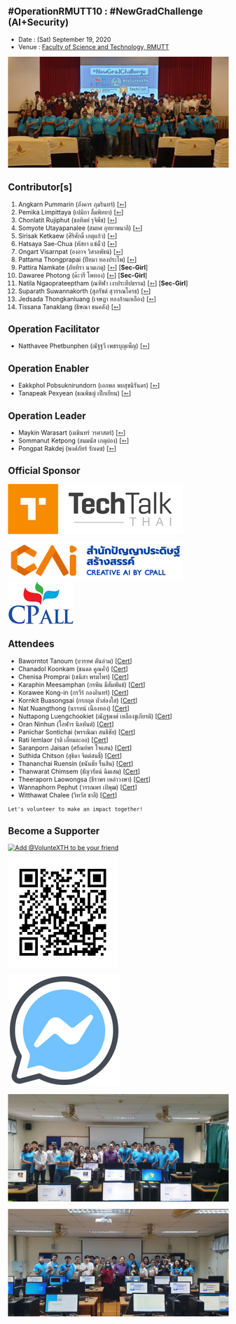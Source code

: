 ## #OperationRMUTT10 : #NewGradChallenge (AI+Security)

+ Date : (Sat) September 19, 2020
+ Venue : [Faculty of Science and Technology, RMUTT](http://www.sci.rmutt.ac.th/)


[![](/OperationRMUTT10/pic/Group.jpg "#OperationRMUTT10")](https://www.facebook.com/hashtag/OperationRMUTT10)

## Contributor[s]
1. Angkarn Pummarin (อังคาร ภุมรินทร์) [[➳](https://www.facebook.com/in8l00p)]
1. Pemika Limpittaya (เปมิกา ลิ้มพิทยา) [[➳](https://www.facebook.com/tourlek.fisho)]
1. Chonlatit Rujiphut (ชลทิตย์ รุจิพืช) [[➳](https://www.facebook.com/Tsunakun27)]
1. Somyote Utayapanalee (สมยศ อุทยาพนาลี) [[➳](https://www.facebook.com/yote.utaya)]
1. Sirisak Ketkaew (ศิริศักดิ์ เกตุแก้ว) [[➳](https://www.facebook.com/sirisak.k94)]
1. Hatsaya Sae-Chua (หัสยา แซ่ฉั่ว) [[➳](https://www.facebook.com/profile.php?id=100005176634024)]
1. Ongart Visarnpat (องอาจ วิสาลพัธน์) [[➳](https://www.facebook.com/profile.php?id=100001047251442)]
1. Pattama Thongprapai (ปัทมา ทองประไพ) [[➳](https://www.facebook.com/pattama.thongprapai)]
1. Pattira Namkate (ภัททิรา นามเกตุ) [[➳](https://www.facebook.com/baitoeyJa)] [**Sec-Girl**]
1. Dawaree Photong (ด๊ะวรี โพทอง) [[➳](https://www.facebook.com/bced.kmutnb)] [**Sec-Girl**]
1. Natila Ngaoprateeptham (ณฑิฬา เงาประทีปธรรม) [[➳](https://www.facebook.com/natila.smile2gether)] [**Sec-Girl**]
1. Suparath Suwannakorth (สุภรัชต์ สุวรรณโครธ) [[➳](https://www.facebook.com/babababest)]
1. Jedsada Thongkanluang (เจษฎา ทองก้านเหลือง) [[➳](https://www.facebook.com/tomcisco)]
1. Tissana Tanaklang (ธิษณา ธนคลัง) [[➳](https://web.facebook.com/tissana.t)]

## Operation Facilitator
+ Natthavee Phetbunphen (ณัฐฐวี เพชรบุญเพ็ญ) [[➳](https://www.facebook.com/P.Phetbunphen)]

## Operation Enabler
+ Eakkphol Pobsuknirundorn (เอกพล พบสุขนิรันดร) [[➳](https://www.facebook.com/eakkphol)]
+ Tanapeak Pexyean (ธณพิชญ์ เป็กเยียน) [[➳](https://www.facebook.com/teerapon.pexyean)]

## Operation Leader
+ Maykin Warasart (เมฆินทร์ วรศาสตร์) [[➳](http://mk.in.th)]
+ Sommanut Ketpong (สมมนัส เกตุผ่อง) [[➳](https://www.facebook.com/tong.ketpong)]
+ Pongpat Rakdej (พงศ์ภัทร์ รักเดช) [[➳](https://www.facebook.com/pongpatrakdej)]

## Official Sponsor
[![](/OperationRMUTT10/pic/TechTalkThai.jpg "TechTalkThai - ศูนย์รวมข่าว Enterprise IT ออนไลน์แห่งแรกในประเทศไทย")](https://www.techtalkthai.com/)

[![](/OperationRMUTT10/pic/CAIlogo.png "พัฒนา ยกระดับ การนำความรู้ของบุคลากรในองค์กรให้ใช้ AI ได้อย่างมีคุณภาพระดับมาตรฐาน")](https://www.caicamp.com/)
[![](/OperationRMUTT10/pic/cp-all-logo_150.png "บริษัท ซีพี ออลล์ จํากัด (มหาชน) &quot;ร่วมสร้างสรรค์และแบ่งปันโอกาสให้ทุกคน&quot;")](https://www.caicamp.com/)

## Attendees

+ Baworntot Tanoum (บวรทศ ตันอ่วม) [[Cert](OperationRMUTT10/Attendance/VXOpRMUTT10-20200919-Baworntot-Tanoum.pdf)]
+ Chanadol Koonkam (ชนดล คูณค้ำ) [[Cert](OperationRMUTT10/Attendance/VXOpRMUTT10-20200919-Chanadol-Koonkam.pdf)]
+ Chenisa Promprai (เชนิสา พรมไพร) [[Cert](OperationRMUTT10/Attendance/VXOpRMUTT10-20200919-Chenisa-Promprai.pdf)]
+ Karaphin Meesamphan (กรพิน มีสัมพันธ์) [[Cert](OperationRMUTT10/Attendance/VXOpRMUTT10-20200919-Karaphin-Meesamphan.pdf)]
+ Korawee Kong-in (กรวีร์ กองอินทร์) [[Cert](OperationRMUTT10/Attendance/VXOpRMUTT10-20200919-Korawee-Kong-in.pdf)]
+ Kornkit Buasongsai (กรกฤต บัวส่องใส) [[Cert](OperationRMUTT10/Attendance/VXOpRMUTT10-20200919-Kornkit-Buasongsai.pdf)]
+ Nat Nuangthong (นรรทน์ เนืองทอง) [[Cert](OperationRMUTT10/Attendance/VXOpRMUTT10-20200919-Nat-Nuangthong.pdf)]
+ Nuttapong Luengchookiet (ณัฏฐพงศ์ เหลืองชูเกียรติ) [[Cert](OperationRMUTT10/Attendance/VXOpRMUTT10-20200919-Nuttapong-Luengchookiet.pdf)]
+ Oran Ninhun (โอฬาร นิลหันต์) [[Cert](OperationRMUTT10/Attendance/VXOpRMUTT10-20200919-Oran-Ninhun.pdf)]
+ Panichar Sontichai (พรรณิฌา สนธิชัย) [[Cert](OperationRMUTT10/Attendance/VXOpRMUTT10-20200919-Panichar-Sontichai.pdf)]
+ Rati Iemlaor (รติ เอี่ยมละออ) [[Cert](OperationRMUTT10/Attendance/VXOpRMUTT10-20200919-Rati-Iemlaor.pdf)]
+ Saranporn Jaisan (ศรัณย์พร ใจแสน) [[Cert](OperationRMUTT10/Attendance/VXOpRMUTT10-20200919-Saranporn-Jaisan.pdf)]
+ Suthida Chitson (สุธิดา จิตต์สนธิ์) [[Cert](OperationRMUTT10/Attendance/VXOpRMUTT10-20200919-Suthida-Chitson.pdf)]
+ Thananchai Ruensin (ธนันชัย รื่นสิน) [[Cert](OperationRMUTT10/Attendance/VXOpRMUTT10-20200919-Thananchai-Ruensin.pdf)]
+ Thanwarat Chimsem (ธัญวรัตน์ ฉิมเสม) [[Cert](OperationRMUTT10/Attendance/VXOpRMUTT10-20200919-Thanwarat-Chimsem.pdf)]
+ Theeraporn Laowongsa (ธีราพร  เหล่าวงษา) [[Cert](OperationRMUTT10/Attendance/VXOpRMUTT10-20200919-Theeraporn-Laowongsa.pdf)]
+ Wannaphorn Pephut (วรรณพร เป้พุฒ) [[Cert](OperationRMUTT10/Attendance/VXOpRMUTT10-20200919-Wannaphorn-Pephut.pdf)]
+ Witthawat Chalee (วิทวัส ชาลี) [[Cert](OperationRMUTT10/Attendance/VXOpRMUTT10-20200919-Witthawat-Chalee.pdf)]

```markdown
Let's volunteer to make an impact together!
```

## Become a Supporter

[![](https://scdn.line-apps.com/n/line_add_friends/btn/en.png "Add @VolunteXTH to be your friend")](https://lin.ee/cnIgUj4)

[![](/@VolunteXTH.png "Add @VolunteXTH to be your friend")](https://line.me/R/ti/p/@voluntex)

[![](/fb-m.png "Talk to us via FB messenger")](https://m.me/VolunteXTH)


[![](/OperationRMUTT10/pic/Group-AI.jpg "#OperationRMUTT10")](https://www.facebook.com/hashtag/OperationRMUTT10)

[![](/OperationRMUTT10/pic/Group-Sec.jpg "#OperationRMUTT10")](https://www.facebook.com/hashtag/OperationRMUTT10)